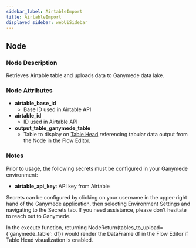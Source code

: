 ```yaml
---
sidebar_label: AirtableImport
title: AirtableImport
displayed_sidebar: webUiSidebar
---
```


## Node

### Node Description

Retrieves Airtable table and uploads data to Ganymede data lake.

### Node Attributes

- **airtable_base_id**
  - Base ID used in Airtable API
- **airtable_id**
  - ID used in Airtable API
- **output_table_ganymede_table**
  - Table to display on [Table Head](https://docs.ganymede.bio/app/intro/Concepts#table-head) referencing tabular data output from the Node in the Flow Editor.

### Notes

Prior to usage, the following secrets must be configured in your Ganymede environment:

- **airtable_api_key**: API key from Airtable

Secrets can be configured by clicking on your username in the upper-right hand of the Ganymede
application, then selecting Environment Settings and navigating to the Secrets tab.  If you need
assistance, please don't hesitate to reach out to Ganymede.

In the execute function, returning NodeReturn(tables_to_upload=\{'ganymede_table': df\}) would render the DataFrame df in the Flow Editor if Table Head visualization is enabled.